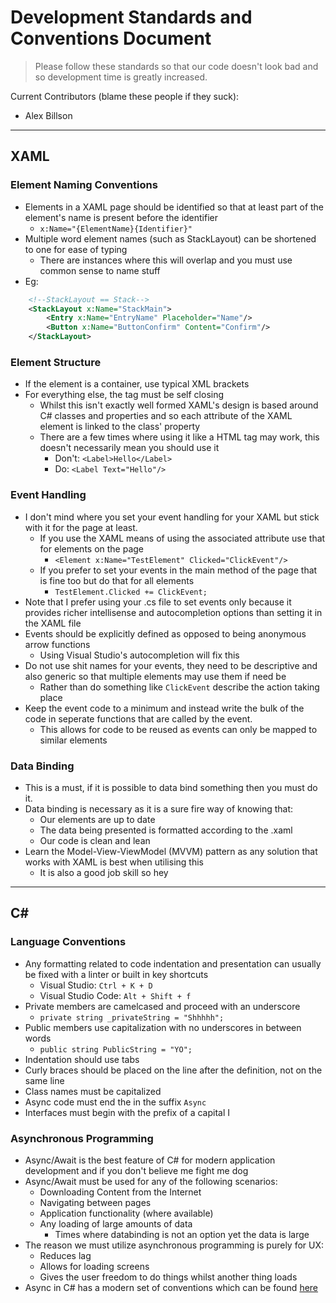# Development Standards and Conventions Document
> Please follow these standards so that our code doesn't look bad and so development time is greatly increased.

Current Contributors (blame these people if they suck):

- Alex Billson

---

## XAML
### Element Naming Conventions
- Elements in a XAML page should be identified so that at least part of the element's name is present before the identifier
    - `x:Name="{ElementName}{Identifier}"`
- Multiple word element names (such as StackLayout) can be shortened to one for ease of typing
    - There are instances where this will overlap and you must use common sense to name stuff
- Eg:
```xml
    <!--StackLayout == Stack-->
    <StackLayout x:Name="StackMain">
        <Entry x:Name="EntryName" Placeholder="Name"/>
        <Button x:Name="ButtonConfirm" Content="Confirm"/>
    </StackLayout>
```
### Element Structure
- If the element is a container, use typical XML brackets
- For everything else, the tag must be self closing
    - Whilst this isn't exactly well formed XAML's design is based around C# classes and properties and so each attribute of the XAML element is linked to the class' property
    - There are a few times where using it like a HTML tag may work, this doesn't necessarily mean you should use it
        - Don't: `<Label>Hello</Label>`
        - Do: `<Label Text="Hello"/>` 
### Event Handling
- I don't mind where you set your event handling for your XAML but stick with it for the page at least. 
    - If you use the XAML means of using the associated attribute use that for elements on the page
        - `<Element x:Name="TestElement" Clicked="ClickEvent"/>`
    - If you prefer to set your events in the main method of the page that is fine too but do that for all elements
        - `TestElement.Clicked += ClickEvent;`
- Note that I prefer using your .cs file to set events only because it provides richer intellisense and autocompletion options than setting it in the XAML file
- Events should be explicitly defined as opposed to being anonymous arrow functions
    - Using Visual Studio's autocompletion will fix this
- Do not use shit names for your events, they need to be descriptive and also generic so that
multiple elements may use them if need be
    - Rather than do something like `ClickEvent` describe the action taking place
- Keep the event code to a minimum and instead write the bulk of the code in seperate functions that are called by the event.
    - This allows for code to be reused as events can only be mapped to similar elements

### Data Binding
- This is a must, if it is possible to data bind something then you must do it.
- Data binding is necessary as it is a sure fire way of knowing that:
    - Our elements are up to date
    - The data being presented is formatted according to the .xaml
    - Our code is clean and lean
- Learn the Model-View-ViewModel (MVVM) pattern as any solution that works with XAML is best when utilising this
    - It is also a good job skill so hey

---
## C\#

### Language Conventions
- Any formatting related to code indentation and presentation can usually be fixed with a linter or built in key shortcuts
    - Visual Studio: `Ctrl + K + D`
    - Visual Studio Code: `Alt + Shift + f`
- Private members are camelcased and proceed with an underscore
    - `private string _privateString = "Shhhhh";`
- Public members use capitalization with no underscores in between words
    - `public string PublicString = "YO";`
- Indentation should use tabs
- Curly braces should be placed on the line after the definition, not on the same line
- Class names must be capitalized
- Async code must end the in the suffix `Async`
- Interfaces must begin with the prefix of a capital I
### Asynchronous Programming
- Async/Await is the best feature of C# for modern application development and if you don't believe me fight me dog
- Async/Await must be used for any of the following scenarios:
    - Downloading Content from the Internet
    - Navigating between pages
    - Application functionality (where available)
    - Any loading of large amounts of data
        - Times where databinding is not an option yet the data is large
- The reason we must utilize asynchronous programming is purely for UX:
    - Reduces lag
    - Allows for loading screens
    - Gives the user freedom to do things whilst another thing loads
- Async in C# has a modern set of conventions which can be found [here](https://gist.github.com/jonlabelle/841146854b23b305b50fa5542f84b20c)